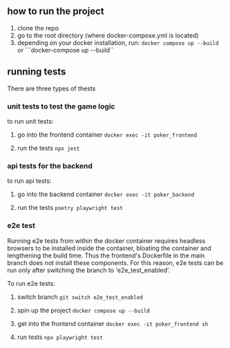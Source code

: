 ## how to run the project
1. clone the repo
2. go to the root directory (where docker-compose.yml is located)
3. depending on your docker installation, run: 
```docker compose up --build```
or 
```docker-compose up --build``


## running tests
There are three types of thests

### unit tests to test the game logic
to run unit tests:

1. go into the frontend container
```docker exec -it poker_frontend```

2. run the tests
```npx jest```

### api tests for the backend
to run api tests:

1. go into the backend container
```docker exec -it poker_backend```

2. run the tests
```poetry playwright test```

### e2e test
Running e2e tests from within the docker container requires headless browsers to be installed inside the container, bloating the container and lengthening the build time. Thus the frontend's Dockerfile in the main branch does not install these components. For this reason, e2e tests can be run only after switching the branch to 'e2e_test_enabled'.

To run e2e tests:

1. switch branch
```git switch e2e_test_enabled```

2. spin up the project
```docker compose up --build```

3. get into the frontend container
```docker exec -it poker_frontend sh```

4. run tests
```npx playwright test```